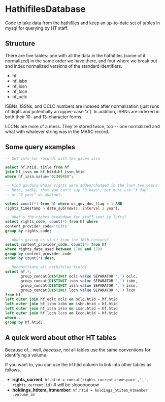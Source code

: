 # HathifilesDatabase

Code to take data from the [hathifiles]() and keep an up-to-date
set of tables in mysql for querying by HT staff.

## Structure

There are five tables: one with all the data in the hathifiles
(some of it normalized) in the same order we have there, and 
four where we break out and index normalized versions of the 
standard identifiers. 

* hf
* hf_isbn
* hf_issn
* hf_lccn
* hf_oclc

ISBNs, ISSNs, and OCLC numbers are indexed after normalization (just
 runs of digits and potentially an upper-case 'x'). In addition, ISBNs
  are indexed in both their 10- and 13-character forms.
  
LCCNs are more of a mess. They're stored twice, too -- one normalized
 and what with whatever string was in the MARC record.
 
## Some query examples

```sql
-- Get info for records with the given issn

select hf.htid, title from hf 
join hf_issn on hf.htid=hf_issn.htid 
where hf_issn.value="0134045X";

-- Find govdocs whose rights were added/changed in the last two years.
-- Note, sadly, that you can't say "3 days", but must use "3 day"
-- or "2 year" or whatnot.

select count(*) from hf where us_gov_doc_flag = 1 AND
rights_timestamp > date_sub(now(), interval 2 year);

-- What's the rights breakdown for stuff sent by Tufts?
select rights_code, count(*) from hf where 
content_provider_code='tufts' 
group by rights_code;

-- Who's giving us stuff from the 18th century?
select content_provider_code, count(*) from hf 
where rights_date_used between 1700 and 1799 
group by content_provider_code 
order by count(*) desc;

-- Reconstitute all hathifiles fields
select hf.*,
       group_concat(DISTINCT oclc.value SEPARATOR ',') oclc,
       group_concat(DISTINCT isbn.value SEPARATOR ',') isbn,
       group_concat(DISTINCT issn.value SEPARATOR ',') issn,
       group_concat(DISTINCT lccn.value SEPARATOR ',') lccn
from hf
left outer join hf_oclc oclc on oclc.htid = hf.htid
left outer join hf_isbn isbn on isbn.htid = hf.htid
left outer join hf_issn issn on issn.htid = hf.htid
left outer join hf_lccn lccn on lccn.htid = hf.htid
where ...
group by hf.htid;

```
## A quick word about other HT tables

Because of... well, _because_, not all tables use the same conventions
for identifying a volume.

If you want to, you can use the hf.htid column to link into other tables
as follows.

* **rights_current**: `hf.htid = concat(rights_current.namespace
,'.', rights_current.id)` # will be sloooooooow
* **holdings_htitem_htmember**: `hf.htid = holdings_htitem_htmember
.volume_id`
 

